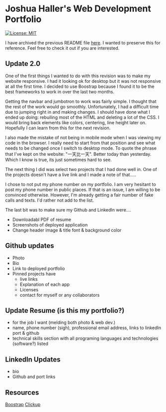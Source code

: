 # Joshua Haller's Web Development Portfolio

[![License: MIT](https://img.shields.io/badge/License-MIT-yellow.svg)](https://opensource.org/licenses/MIT)

I have archived the previous README file [here](./assets/ArchiveOne.md). I wanted to preserve this for reference. Feel free to check it out if you are interested.

## Update 2.0

One of the first things I wanted to do with this revision was to make my website responsive. I had it looking ok for desktop but it was not responsive at all the first time. I decided to use Boostrap because I found it to be the best frameworks to work in over the last two months.

Getting the navbar and jumbotron to work was fairly simple. I thought that the rest of the work would go smoothly. Unfortunately, I had a difficult time due to jumping right in and making changes. I should have done what I ended up doing: rebuiling most of the HTML and deleting a lot of the CSS. I would bring back elements like colors, centering, line height later on. Hopefully I can learn from this for the next revision.

I also made the mistake of not being in mobile mode when I was viewing my code in the browser. I really need to start from that position and see what needs to be changed once I switch to desktop mode. To quote the phrase that I've kept on the website: "一天比一天". Better today than yesterday. Which I know is true, its just sometimes hard to see.

The next thing I did was select two projects that I had done well in. One of the projects doesn't have a live link and I made a note of that.....

I chose to not put my phone number on my portfolio. I am very hesitant to post my phone number in public places. If that is an issue, I am willing to be convinced otherwise. However, I'm already getting a fair number of fake calls and texts. I'd rather not add to the list.

The last bit was to make sure my Github and LinkedIn were....

- Downloadabl PDF of resume
- Screenshots of deployed application
- Change header image & title font & background color

## Github updates

- Photo
- Bio
- Link to deployed portfolio
- Pinned projects have
  - live links
  - Explanation of each app
  - Licenses
  - contact for myself or any collaborators

## Update Resume (is this my portfolio?)

- for the job I want (melding both photo & web dev.)
- name, phone number (sigh), professional email address, links to linkedIn port & github
- technical skills section with all programing languages and technologies (software?) listed

## LinkedIn Updates

- bio
- Github and port links

## Resources

[Boostrap](https://getbootstrap.com/)
[Clickup](https://clickup.com/?noRedirect=true)
